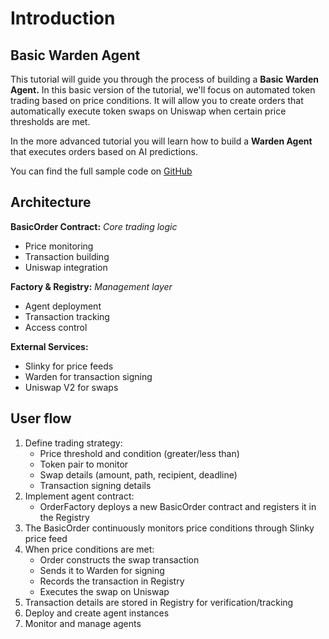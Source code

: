 ﻿---
sidebar_position: 1
---

# Introduction

## Basic Warden Agent

This tutorial will guide you through the process of building a **Basic Warden Agent.** In this basic version of the tutorial, we'll focus on automated token trading based on price conditions. It will allow you to create orders that automatically execute token swaps on Uniswap when certain price thresholds are met.

In the more advanced tutorial you will learn how to build a **Warden Agent** that executes orders based on AI predictions.

You can find the full sample code on [GitHub](https://github.com/warden-protocol/wardenprotocol/tree/main/solidity)

## Architecture

**BasicOrder Contract:** *Core trading logic*

- Price monitoring
- Transaction building
- Uniswap integration

**Factory & Registry:** *Management layer*

- Agent deployment
- Transaction tracking
- Access control

**External Services:**

- Slinky for price feeds
- Warden for transaction signing
- Uniswap V2 for swaps

## User flow

1. Define trading strategy:
    - Price threshold and condition (greater/less than)
    - Token pair to monitor
    - Swap details (amount, path, recipient, deadline)
    - Transaction signing details
2. Implement agent contract:
    - OrderFactory deploys a new BasicOrder contract and registers it in the Registry
3. The BasicOrder continuously monitors price conditions through Slinky price feed
4. When price conditions are met:
    - Order constructs the swap transaction
    - Sends it to Warden for signing
    - Records the transaction in Registry
    - Executes the swap on Uniswap
5. Transaction details are stored in Registry for verification/tracking
6. Deploy and create agent instances
7. Monitor and manage agents
